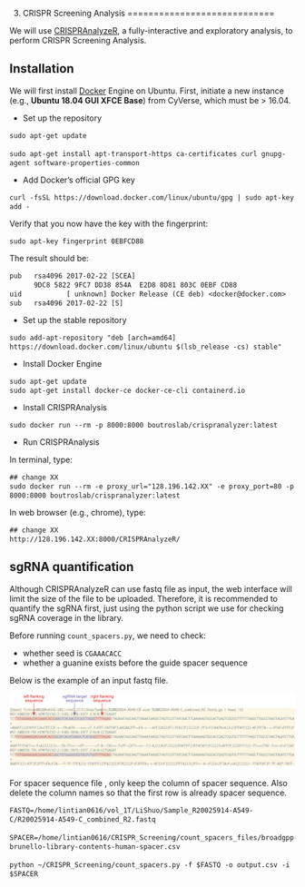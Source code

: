 3. CRISPR Screening Analysis
============================

We will use [CRISPRAnalyzeR](https://github.com/lintian0616/CRISPRAnalyzeR), a fully-interactive and exploratory analysis, to perform CRISPR Screening Analysis.

## Installation

We will first install [Docker](https://docs.docker.com/engine/install/ubuntu/) Engine on Ubuntu. First, initiate a new instance (e.g., **Ubuntu 18.04 GUI XFCE Base**) from CyVerse, which must be > 16.04.

* Set up the repository

```
sudo apt-get update

sudo apt-get install apt-transport-https ca-certificates curl gnupg-agent software-properties-common
```

* Add Docker’s official GPG key

```
curl -fsSL https://download.docker.com/linux/ubuntu/gpg | sudo apt-key add -
```

Verify that you now have the key with the fingerprint:

```
sudo apt-key fingerprint 0EBFCD88
```

The result should be:

```
pub   rsa4096 2017-02-22 [SCEA]
      9DC8 5822 9FC7 DD38 854A  E2D8 8D81 803C 0EBF CD88
uid           [ unknown] Docker Release (CE deb) <docker@docker.com>
sub   rsa4096 2017-02-22 [S]
```

* Set up the stable repository

```
sudo add-apt-repository "deb [arch=amd64] https://download.docker.com/linux/ubuntu $(lsb_release -cs) stable"
```

* Install Docker Engine

```
sudo apt-get update
sudo apt-get install docker-ce docker-ce-cli containerd.io
```

* Install CRISPRAnalysis

```
sudo docker run --rm -p 8000:8000 boutroslab/crispranalyzer:latest
```

* Run CRISPRAnalysis

In terminal, type:

```
## change XX
sudo docker run --rm -e proxy_url="128.196.142.XX" -e proxy_port=80 -p 8000:8000 boutroslab/crispranalyzer:latest
```

In web browser (e.g., chrome), type:

```
## change XX
http://128.196.142.XX:8000/CRISPRAnalyzeR/
```

## sgRNA quantification

Although CRISPRAnalyzeR can use fastq file as input, the web interface will limit the size of the file to be uploaded. Therefore, it is recommended to quantify the sgRNA first, just using the python script we use for checking sgRNA coverage in the library.

Before running `count_spacers.py`, we need to check:

* whether seed is `CGAAACACC`
* whether a guanine exists before the guide spacer sequence

Below is the example of an input fastq file.

![screening quantification](./Examples/screening_quantification.jpg)

For spacer sequence file , only keep the column of spacer sequence. Also delete the column names so that the first row is already spacer sequence.

```
FASTQ=/home/lintian0616/vol_1T/LiShuo/Sample_R20025914-A549-C/R20025914-A549-C_combined_R2.fastq

SPACER=/home/lintian0616/CRISPR_Screening/count_spacers_files/broadgpp-brunello-library-contents-human-spacer.csv

python ~/CRISPR_Screening/count_spacers.py -f $FASTQ -o output.csv -i $SPACER
```

